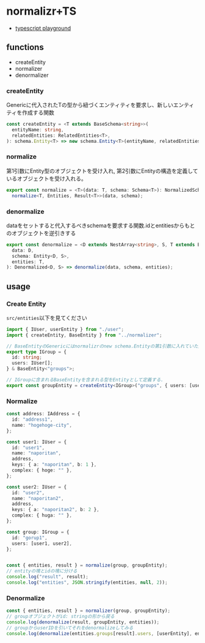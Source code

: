 # normalizr+TS

- [typescript playground](https://www.typescriptlang.org/play?#code/PTAEmg5Q7BkTtNGsGAJA9gd1AFUaAqgZwKaAyDIEIMgUQyB+DIJoMAUFQJYC2ADogE4AuoA3qDgMYAWeegEMANKAAmeAHasRAG1oAvPKGE5JMucMVKW42SwXLV60IeNLxAOW268EgMoChw0AF9QAMxaJ6oACILHWUWAIBuGhBQAFc2WkU2AE9QZMY8KjTVWzZ+WmkAc1AAXnMY+XlQAB9Y6SkvfIdIrOxpWkRpDABJaTY8FnxeeI6AHiwAPhLQAAosUDwADz66jRjpAGtZZGlQAH4Z9YAubABKEsmAN0RaCVBj6TwL-rPF5YkNaaPQfK9+0C6zsVLtdbvsundzI9+s0kulQNY8Dg+hIAIIsFjCJIjNCTUpoaqgNEYrEIpEOImY7HjcYwuEAMXkwjYyypU3xrxk73hiORFKxPz+Ez22AhDyeLFpqmcghErLx8yWnI0fJGApY2Em+wA2tLXGNxgBdCF8GXCAB0AFFerRklTIlRgAAqUAAWX6BVUuVoGha0wAQuo8Fb4skzvk2JhhNIUjF8CwALT1Rq3GQhpJmqigZ3Bv65VTrPApaTCeiqRBeVKCcx2Ewp63xRHfHYAcRk-VovDUGjcSJY+QKGazCrOLS6uD+pW4xdLx17-Y8oAAZKAA-hgzasQFY-0cAFxpnHcAqItmOxUrDVKug-WsezFSseGw+4VcVxM6AWHhhBIOvIUgB9AASVMN12Y40EiUBvgkWcn3nGppBiegACNoSodx7RaAAFDt1nXZIAGlCzlUALQWXh5BiKQRnfbgtQIptQALJJy3QA1jjIiiqLwEYGSZFlOMo6i0Hog0bEQL0X3GcTJIKSYOQfK98KxOcX2FBj7ihdV3C1ZjWLQMT3xyPJCioGlMgvUAcN4PCbxIuiGPyKzcOUojb0NDjyKEniRIIsT4Qkky5I8SVnJs5S0AvEjrNstNWQUrkxT+fYkvVY4+OZGQRhi5SqV0wtWJyuycQNcyWgAETwPBGDpfIJFynEpiKtNIvSeL70SrT332AAlPBeFYCQRlUgoDC0-coOOZqN1anzJhqabklm7KXJvZacXMiy4QixAAHUbX4NyGtfO83g0JS7LVDVuq4UB6MYrB2Nu-Kklg58Cie2wjBCFQhsazx3HfY4+oGlghpG8Q1k2FBpE26I0CrFpWJAhsNEQZC2GEZNQGQosayUec83mG9z3SDMWnw2hEWxBUzpXQNcpG6kph2-bciO4rJkXd8sDaDpul6Hd+uGaQRlZg6Obiyrqtqupjupe1ol4T8mWvNMaAqjs2F1WVTqVZ7mLe-snqhrYdncV9OHfe6nL0isDOOHXhDFrzuOxUTIbqPAGgeW4EPKeQFfQzDLL6xlkUp6m9YfOjDcfd6TY2M2PFfcqtadlbws5zaT1YDgBukJFQGVr8+mUqYaYS86Gbspnxmmd8UaSawSzwcDaf1i64quoV9jmTTxVEd9P3DhxI5wYG8FH+r6ypnAqSHk5ZxcERLU585IVQE1XDXuKcWmJuW9LcQR9VmeQznk5FbAYJ7A1yydr6rwSOjrkVR7zVCXRSlH+9-VJnblXema5a5wTUvsESAQbgBCNOBSIuczwtC+pYBwlcOrVxAXFOuUwrZQRtjsO2bFjgMSAYQxa7lhS-2fr5UqEIaGRAwvfOEfUcDlDYC-DuD537SF+OqXuX9iQjBYWw-+xowEFHtAg-OHQi63xMBXV+GC1YbmGuI6kDcoISCZMIcCQ8oLbxEI7FezscSL2OMgn6DgM7jwXqAYR8h2EbQ3nIpQ2JxA2NMXYxEIiNrTC0ZjcQBjhBXyiGAKQLiMhbVUJVCJQ1yriEcKnThb9v78h4YKT+KoYn41QVgBJzNHYEjWEmX2oVyraIwLleJ6AklAO4bwjUwotTlMxpUuyeSamwJ4MY3eKicSSIWKeaRhcODhJyRXcqySNCkl5KkkYXcVFMy1FAiQMDpKgEcFM4ByjbR1w0ZIbRxx4nviCUcipiAqn5L0cTC+iIOKz2poksxoBsnfXsHE-JG8xlvNCH47RgTjHiBRpfa+oAkCoAwNgfANApGk1UAAYT8IweQiwcGgH4IgD0RtCgLhqNwfgMQCg6PjvOTweLzBJCjNioojDjyDLznC-4KIJASE-DgDQk53zTjbiSwoDClzbNygEb8rLET4F3DnelZ4C5FxFWynA5dSgl1VrlLozLRXsvrsKll8rEQBHEJwdwIS6VDMZWOOMOCuWt2pZBNQOqxXHDVfa9lBJEIVFtcxCet1iUjXCDje4SFULaVtQNJgKKFjHERWG1F-t3XvmVbyNgZy+j8uXAs20W44wSoGaamVHBtwsEVcXFWZc7Lmv6Fqgtu4DV2o1V6uVYry5GvtCahlo5my+BiIwS1UEq2OvHCwLUBpU2CrsgEAonbGDZphVK4ZRcJ2IC7UWhNOysRdA7YuxgWqF1durbdPtd0C3KSNM2mgeba3ysdeq+VPboLHG1XWgAjPqq1M5AgYo9B+vA8ZeAbhfbS89BbH39otZyqCNx71AZfVBbl97iynhtFGaDF6xXXM9ccbgxKgjCAQ5jaQ+r-WgEfR4a5obkWLAw+izFPKAgBBI-Gkt5Ik2bxearaYJwh4AZkfmuMAAmEDE43zgZgoEAtvHkOwcCPB1giHpDieuQ29laHCxesw3BnDMm8PycI7x+jUEyPhsowSol966PuFI4x1EzGHioBaXgdjnH7Tnp3YwR1G6u23og4EAorAu3PuuQerUQHIZ8cMlxkZt1gWIhPt4hxC5SgROmC58QLnlIhKizgM0inxXLJgWablx4HmZZczgXLBozRVsK7czLVaytmk9VloAA)

## functions
- createEntity
- normalizer
- denormalizer

### createEntity
Genericに代入されたTの型から紐づくエンティティを要求し、新しいエンティティを作成する関数

```typescript
const createEntity = <T extends BaseSchema<string>>(
  entityName: string,
  relatedEntities: RelatedEntities<T>,
): schema.Entity<T> => new schema.Entity<T>(entityName, relatedEntities);
```

### normalize
第1引数にEntity型のオブジェクトを受け入れ, 第2引数にEntityの構造を定義しているオブジェクトを受け入れる。

```typescript
export const normalize = <T>(data: T, schema: Schema<T>): NormalizedSchema<Entities, Result<T>> =>
  normalize<T, Entities, Result<T>>(data, schema);
```

### denormalize
dataをセットすると代入するべきschemaを要求する関数.idとentitiesからもとのオブジェクトを逆引きする


```typescript
export const denormalize = <D extends NestArray<string>, S, T extends Entities>(
  data: D,
  schema: Entity<D, S>,
  entities: T,
): Denormalized<D, S> => denormalize(data, schema, entities);

```

## usage

### Create Entity
`src/entities`以下を見てください

```typescript
import { IUser, userEntity } from "./user";
import { createEntity, BaseEntity } from "../normalizer";

// BaseEntityのGenericにはnormalizrのnew schema.Entityの第1引数に入れていた文字列を入れてください。
export type IGroup = {
  id: string;
  users: IUser[];
} & BaseEntity<"groups">;

// IGroupに含まれるBaseEntityを含まれる型をEntityとして定義する.
export const groupEntity = createEntity<IGroup>("groups", { users: [userEntity] });
```

### Normalize
```typescript
const address: IAddress = {
  id: "address1",
  name: "hogehoge-city",
};

const user1: IUser = {
  id: "user1",
  name: "naporitan",
  address,
  keys: { a: "naporitan", b: 1 },
  complex: { hoge: "" },
};

const user2: IUser = {
  id: "user2",
  name: "naporitan2",
  address,
  keys: { a: "naporitan2", b: 2 },
  complex: { huga: "" },
};

const group: IGroup = {
  id: "gorup1",
  users: [user1, user2],
};


const { entities, result } = normalize(group, groupEntity);
// entityの塊とidの塊に分ける
console.log("result", result);
console.log("entities", JSON.stringify(entities, null, 2));
```

### Denormalize

```typescript
const { entities, result } = normalizer(group, groupEntity);
// groupオブジェクトがid: stringの形から戻る
console.log(denormalize(result, groupEntity, entities));
// groupからuserIDを引いてそれをdenormalizeしてみる
console.log(denormalize(entities.groups[result].users, [userEntity], entities));
```